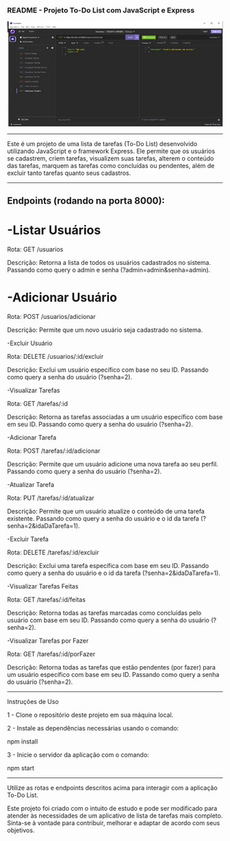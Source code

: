 ### **README - Projeto To-Do List com JavaScript e Express**

![GIF demontrativo do projeto](https://github.com/lucasdevnunes/ToDoList/blob/main/assets/ToDoList.gif)

__________________________________________________________________________________________________________________________________________________________________________________________

Este é um projeto de uma lista de tarefas (To-Do List) desenvolvido utilizando JavaScript e o framework Express. Ele permite que os usuários se cadastrem, criem tarefas, visualizem suas tarefas, alterem o conteúdo das tarefas, marquem as tarefas como concluídas ou pendentes, além de excluir tanto tarefas quanto seus cadastros.

__________________________________________________________________________________________________________________________________________________________________________________________

## Endpoints (rodando na porta 8000):

# -Listar Usuários

Rota: GET /usuarios

Descrição: Retorna a lista de todos os usuários cadastrados no sistema. Passando como query o admin e senha (?admin=admin&senha=admin).

# -Adicionar Usuário

Rota: POST /usuarios/adicionar

Descrição: Permite que um novo usuário seja cadastrado no sistema.

-Excluir Usuário

Rota: DELETE /usuarios/:id/excluir

Descrição: Exclui um usuário específico com base no seu ID. Passando como query a senha do usuário (?senha=2).

-Visualizar Tarefas

Rota: GET /tarefas/:id

Descrição: Retorna as tarefas associadas a um usuário específico com base em seu ID. Passando como query a senha do usuário (?senha=2).

-Adicionar Tarefa

Rota: POST /tarefas/:id/adicionar

Descrição: Permite que um usuário adicione uma nova tarefa ao seu perfil. Passando como query a senha do usuário (?senha=2).

-Atualizar Tarefa

Rota: PUT /tarefas/:id/atualizar

Descrição: Permite que um usuário atualize o conteúdo de uma tarefa existente. Passando como query a senha do usuário e o id da tarefa (?senha=2&idaDaTarefa=1).

-Excluir Tarefa

Rota: DELETE /tarefas/:id/excluir

Descrição: Exclui uma tarefa específica com base em seu ID. Passando como query a senha do usuário e o id da tarefa (?senha=2&idaDaTarefa=1).

-Visualizar Tarefas Feitas

Rota: GET /tarefas/:id/feitas

Descrição: Retorna todas as tarefas marcadas como concluídas pelo usuário com base em seu ID. Passando como query a senha do usuário (?senha=2).

-Visualizar Tarefas por Fazer

Rota: GET /tarefas/:id/porFazer

Descrição: Retorna todas as tarefas que estão pendentes (por fazer) para um usuário específico com base em seu ID. Passando como query a senha do usuário (?senha=2).

__________________________________________________________________________________________________________________________________________________________________________________________

Instruções de Uso

1 - Clone o repositório deste projeto em sua máquina local.

2 - Instale as dependências necessárias usando o comando:

npm install

3 - Inicie o servidor da aplicação com o comando:

npm start

__________________________________________________________________________________________________________________________________________________________________________________________

Utilize as rotas e endpoints descritos acima para interagir com a aplicação To-Do List.

Este projeto foi criado com o intuito de estudo e pode ser modificado para atender às necessidades de um aplicativo de lista de tarefas mais completo. Sinta-se à vontade para contribuir, melhorar e adaptar de acordo com seus objetivos.
